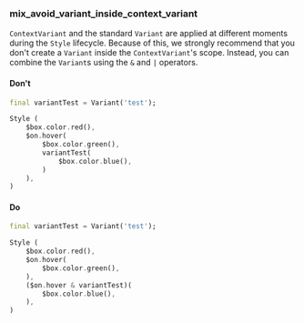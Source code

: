 ### mix_avoid_variant_inside_context_variant

`ContextVariant` and the standard `Variant` are applied at different moments during the `Style` lifecycle. Because of this, we strongly recommend that you don't create a `Variant` inside the `ContextVariant`'s scope. Instead, you can combine the `Variant`s using the `&` and `|` operators.

#### Don't

```dart
final variantTest = Variant('test');

Style (
    $box.color.red(),
    $on.hover(
        $box.color.green(),
        variantTest(
            $box.color.blue(),
        )
    ),
)
```

#### Do

```dart
final variantTest = Variant('test');

Style (
    $box.color.red(),
    $on.hover(
        $box.color.green(),
    ),
    ($on.hover & variantTest)(
        $box.color.blue(),
    ),
)
```